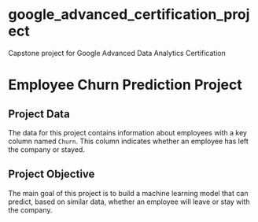 # google_advanced_certification_project
Capstone project for Google Advanced Data Analytics Certification

# Employee Churn Prediction Project

## Project Data
The data for this project contains information about employees with a key column named `Churn`. This column indicates whether an employee has left the company or stayed.

## Project Objective
The main goal of this project is to build a machine learning model that can predict, based on similar data, whether an employee will leave or stay with the company.
